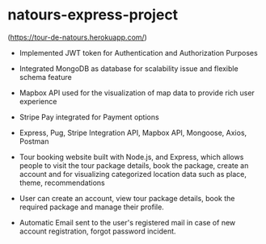 # natours-express-project

(https://tour-de-natours.herokuapp.com/)
 
- Implemented JWT token for Authentication and Authorization Purposes
- Integrated MongoDB as database for scalability issue and flexible schema feature
- Mapbox API used for the visualization of map data to provide rich user experience
- Stripe Pay integrated for Payment options
 
- Express, Pug, Stripe Integration API, Mapbox API, Mongoose, Axios, Postman
 
- Tour booking website built with Node.js, and Express, which allows people to visit the tour package details, book the package, create an account and for visualizing categorized location data such as place, theme, recommendations 
 
- User can create an account, view tour package details, book the required package and manage their profile.
- Automatic Email sent to the user's registered mail in case of new account registration, forgot password incident.
 
